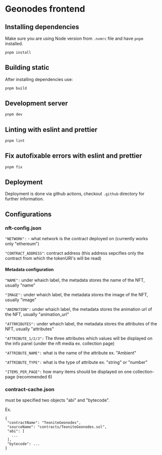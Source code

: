 # Geonodes frontend

## Installing dependencies

Make sure you are using Node version from `.nvmrc` file and have `pnpm` installed.

```bash
pnpm install
```

## Building static

After installing dependencies use:

```bash
pnpm build
```

## Development server

```bash
pnpm dev
```

## Linting with eslint and prettier

```bash
pnpm lint
```

## Fix autofixable errors with eslint and prettier

```bash
pnpm fix
```

## Deployment

Deployment is done via github actions, checkout `.github` directory for further information.


## Configurations

### nft-config.json

`"NETWORK":` - what network is the contract deployed on (currently works only "ethereum")

`"CONTRACT_ADDRESS"`: contract address (this address sepcifies only the contract from which the tokenURI's will be read)

#### Metadata configuration
`"NAME":` under whaich label, the metadata stores the name of the NFT, usually "name"

`"IMAGE":` under whaich label, the metadata stores the image of the NFT, usually "image"

`"ANIMATION":` under whaich label, the metadata stores the animation url of the NFT, usually "animation_url"

`"ATTRRIBUTES":` under whaich label, the metadata stores the attributes of the NFT, usually "attributes"

`"ATTRIBUTE_1/2/3":` The three attributes which values will be displayed on the info panel (under the nft media ex. collection page)

`"ATTRIBUTE_NAME":` what is the name of the attribute ex. "Ambient"

`"ATTRIBUTE_TYPE":` what is the type of attribute ex. "string" or "number"

`"ITEMS_PER_PAGE":` how many items should be displayed on one collection-page (recommended 6)

### contract-cache.json

 must be specified two objects "abi" and "bytecode".

 Ex.

 ```
 {
  "contractName": "TeoniteGeonodes",
  "sourceName": "contracts/TeoniteGeonodes.sol",
  "abi": [ 
    ...
  ],
  "bytecode": ...
 }
 ```
